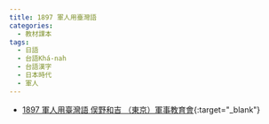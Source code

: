 ```yaml
---
title: 1897 軍人用臺灣語
categories: 
  - 教材課本
tags:
  - 日語
  - 台語Khá-nah
  - 台語漢字
  - 日本時代
  - 軍人
---
```


- [1897 軍人用臺灣語 俣野和吉 （東京）軍事教育會](https://kiek.taigi.info/1897KunjinIongTaioangi/){:target="_blank"}
